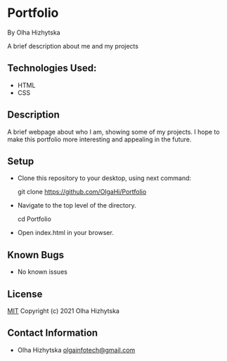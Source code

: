 # **Portfolio**
By Olha Hizhytska

A brief description about me and my projects

## Technologies Used:

* HTML
* CSS

## Description

A brief webpage about who I am, showing some of my projects. I hope to make this portfolio more interesting and appealing in the future.

## Setup

- Clone this repository to your desktop, using next command:

  git clone https://github.com/OlgaHi/Portfolio
- Navigate to the top level of the directory.

  cd Portfolio

- Open index.html in your browser.

## Known Bugs

- No known issues

## License

[MIT](https://en.wikipedia.org/wiki/MIT_License)
Copyright (c) 2021 Olha Hizhytska

## Contact Information

- Olha Hizhytska olgainfotech@gmail.com